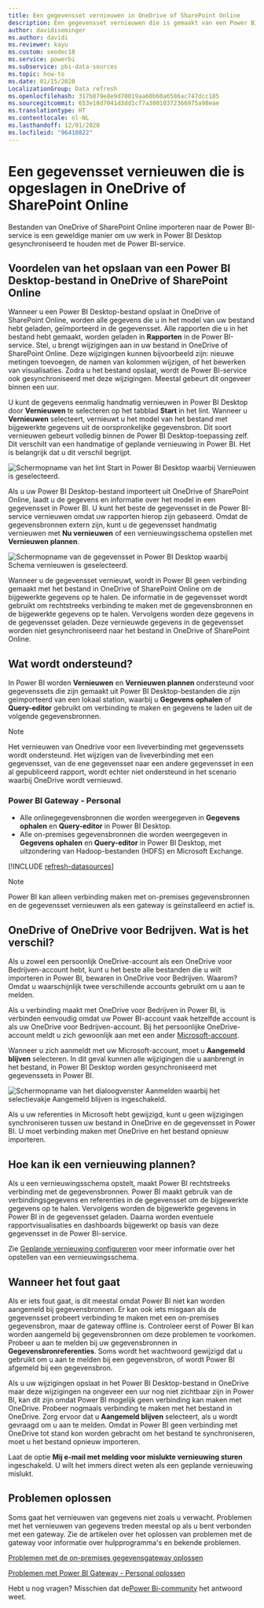 ```yaml
---
title: Een gegevensset vernieuwen in OneDrive of SharePoint Online
description: Een gegevensset vernieuwen die is gemaakt van een Power BI Desktop-bestand in OneDrive of in SharePoint Online
author: davidiseminger
ms.author: davidi
ms.reviewer: kayu
ms.custom: seodec18
ms.service: powerbi
ms.subservice: pbi-data-sources
ms.topic: how-to
ms.date: 01/15/2020
LocalizationGroup: Data refresh
ms.openlocfilehash: 317b879e8e9d70019aa60b60a6586ac747dcc185
ms.sourcegitcommit: 653e18d7041d3dd1cf7a38010372366975a98eae
ms.translationtype: HT
ms.contentlocale: nl-NL
ms.lasthandoff: 12/01/2020
ms.locfileid: "96410822"
---
```

# <a name="refresh-a-dataset-stored-on-onedrive-or-sharepoint-online"></a>Een gegevensset vernieuwen die is opgeslagen in OneDrive of SharePoint Online
Bestanden van OneDrive of SharePoint Online importeren naar de Power BI-service is een geweldige manier om uw werk in Power BI Desktop gesynchroniseerd te houden met de Power BI-service.

## <a name="advantages-of-storing-a-power-bi-desktop-file-on-onedrive-or-sharepoint-online"></a>Voordelen van het opslaan van een Power BI Desktop-bestand in OneDrive of SharePoint Online
Wanneer u een Power BI Desktop-bestand opslaat in OneDrive of SharePoint Online, worden alle gegevens die u in het model van uw bestand hebt geladen, geïmporteerd in de gegevensset. Alle rapporten die u in het bestand hebt gemaakt, worden geladen in **Rapporten** in de Power BI-service. Stel, u brengt wijzigingen aan in uw bestand in OneDrive of SharePoint Online. Deze wijzigingen kunnen bijvoorbeeld zijn: nieuwe metingen toevoegen, de namen van kolommen wijzigen, of het bewerken van visualisaties. Zodra u het bestand opslaat, wordt de Power BI-service ook gesynchroniseerd met deze wijzigingen. Meestal gebeurt dit ongeveer binnen een uur.

U kunt de gegevens eenmalig handmatig vernieuwen in Power BI Desktop door **Vernieuwen** te selecteren op het tabblad **Start** in het lint. Wanneer u **Vernieuwen** selecteert, vernieuwt u het model van het bestand met bijgewerkte gegevens uit de oorspronkelijke gegevensbron. Dit soort vernieuwen gebeurt volledig binnen de Power BI Desktop-toepassing zelf. Dit verschilt van een handmatige of geplande vernieuwing in Power BI. Het is belangrijk dat u dit verschil begrijpt.

![Schermopname van het lint Start in Power BI Desktop waarbij Vernieuwen is geselecteerd.](media/refresh-desktop-file-onedrive/pbix-refresh.png)

Als u uw Power BI Desktop-bestand importeert uit OneDrive of SharePoint Online, laadt u de gegevens en informatie over het model in een gegevensset in Power BI. U kunt het beste de gegevensset in de Power BI-service vernieuwen omdat uw rapporten hierop zijn gebaseerd. Omdat de gegevensbronnen extern zijn, kunt u de gegevensset handmatig vernieuwen met **Nu vernieuwen** of een vernieuwingsschema opstellen met **Vernieuwen plannen**. 

![Schermopname van de gegevensset in Power BI Desktop waarbij Schema vernieuwen is geselecteerd.](media/refresh-desktop-file-onedrive/powerbi-service-refresh.png)

Wanneer u de gegevensset vernieuwt, wordt in Power BI geen verbinding gemaakt met het bestand in OneDrive of SharePoint Online om de bijgewerkte gegevens op te halen. De informatie in de gegevensset wordt gebruikt om rechtstreeks verbinding te maken met de gegevensbronnen en de bijgewerkte gegevens op te halen. Vervolgens worden deze gegevens in de gegevensset geladen. Deze vernieuwde gegevens in de gegevensset worden niet gesynchroniseerd naar het bestand in OneDrive of SharePoint Online.

## <a name="whats-supported"></a>Wat wordt ondersteund?
In Power BI worden **Vernieuwen** en **Vernieuwen plannen** ondersteund voor gegevenssets die zijn gemaakt uit Power BI Desktop-bestanden die zijn geïmporteerd van een lokaal station, waarbij u **Gegevens ophalen** of **Query-editor** gebruikt om verbinding te maken en gegevens te laden uit de volgende gegevensbronnen.

> [!NOTE]
> Het vernieuwen van Onedrive voor een liveverbinding met gegevenssets wordt ondersteund. Het wijzigen van de liveverbinding met een gegevensset, van de ene gegevensset naar een andere gegevensset in een al gepubliceerd rapport, wordt echter niet ondersteund in het scenario waarbij OneDrive wordt vernieuwd.

### <a name="power-bi-gateway---personal"></a>Power BI Gateway - Personal
* Alle onlinegegevensbronnen die worden weergegeven in **Gegevens ophalen** en **Query-editor** in Power BI Desktop.
* Alle on-premises gegevensbronnen die worden weergegeven in **Gegevens ophalen** en **Query-editor** in Power BI Desktop, met uitzondering van Hadoop-bestanden (HDFS) en Microsoft Exchange.

<!-- Refresh Data sources-->
[!INCLUDE [refresh-datasources](../includes/refresh-datasources.md)]

> [!NOTE]
> Power BI kan alleen verbinding maken met on-premises gegevensbronnen en de gegevensset vernieuwen als een gateway is geïnstalleerd en actief is.
> 
> 

## <a name="onedrive-or-onedrive-for-business-whats-the-difference"></a>OneDrive of OneDrive voor Bedrijven. Wat is het verschil?
Als u zowel een persoonlijk OneDrive-account als een OneDrive voor Bedrijven-account hebt, kunt u het beste alle bestanden die u wilt importeren in Power BI, bewaren in OneDrive voor Bedrijven. Waarom? Omdat u waarschijnlijk twee verschillende accounts gebruikt om u aan te melden.

Als u verbinding maakt met OneDrive voor Bedrijven in Power BI, is verbinden eenvoudig omdat uw Power BI-account vaak hetzelfde account is als uw OneDrive voor Bedrijven-account. Bij het persoonlijke OneDrive-account meldt u zich gewoonlijk aan met een ander [Microsoft-account](https://account.microsoft.com).

Wanneer u zich aanmeldt met uw Microsoft-account, moet u **Aangemeld blijven** selecteren. In dit geval kunnen alle wijzigingen die u aanbrengt in het bestand, in Power BI Desktop worden gesynchroniseerd met gegevenssets in Power BI.

![Schermopname van het dialoogvenster Aanmelden waarbij het selectievakje Aangemeld blijven is ingeschakeld.](media/refresh-desktop-file-onedrive/refresh_signin_keepmesignedin.png)

Als u uw referenties in Microsoft hebt gewijzigd, kunt u geen wijzigingen synchroniseren tussen uw bestand in OneDrive en de gegevensset in Power BI. U moet verbinding maken met OneDrive en het bestand opnieuw importeren.

## <a name="how-do-i-schedule-refresh"></a>Hoe kan ik een vernieuwing plannen?
Als u een vernieuwingsschema opstelt, maakt Power BI rechtstreeks verbinding met de gegevensbronnen. Power BI maakt gebruik van de verbindingsgegevens en referenties in de gegevensset om de bijgewerkte gegevens op te halen. Vervolgens worden de bijgewerkte gegevens in Power BI in de gegevensset geladen. Daarna worden eventuele rapportvisualisaties en dashboards bijgewerkt op basis van deze gegevensset in de Power BI-service.

Zie [Geplande vernieuwing configureren](refresh-scheduled-refresh.md) voor meer informatie over het opstellen van een vernieuwingsschema.

## <a name="when-things-go-wrong"></a>Wanneer het fout gaat
Als er iets fout gaat, is dit meestal omdat Power BI niet kan worden aangemeld bij gegevensbronnen. Er kan ook iets misgaan als de gegevensset probeert verbinding te maken met een on-premises gegevensbron, maar de gateway offline is. Controleer eerst of Power BI kan worden aangemeld bij gegevensbronnen om deze problemen te voorkomen. Probeer u aan te melden bij uw gegevensbronnen in **Gegevensbronreferenties**. Soms wordt het wachtwoord gewijzigd dat u gebruikt om u aan te melden bij een gegevensbron, of wordt Power BI afgemeld bij een gegevensbron.

Als u uw wijzigingen opslaat in het Power BI Desktop-bestand in OneDrive maar deze wijzigingen na ongeveer een uur nog niet zichtbaar zijn in Power BI, kan dit zijn omdat Power BI mogelijk geen verbinding kan maken met OneDrive. Probeer nogmaals verbinding te maken met het bestand in OneDrive. Zorg ervoor dat u **Aangemeld blijven** selecteert, als u wordt gevraagd om u aan te melden. Omdat in Power BI geen verbinding met OneDrive tot stand kon worden gebracht om het bestand te synchroniseren, moet u het bestand opnieuw importeren.

Laat de optie **Mij e-mail met melding voor mislukte vernieuwing sturen** ingeschakeld. U wilt het immers direct weten als een geplande vernieuwing mislukt.

## <a name="troubleshooting"></a>Problemen oplossen
Soms gaat het vernieuwen van gegevens niet zoals u verwacht. Problemen met het vernieuwen van gegevens treden meestal op als u bent verbonden met een gateway. Zie de artikelen over het oplossen van problemen met de gateway voor informatie over hulpprogramma's en bekende problemen.

[Problemen met de on-premises gegevensgateway oplossen](service-gateway-onprem-tshoot.md)

[Problemen met Power BI Gateway - Personal oplossen](service-admin-troubleshooting-power-bi-personal-gateway.md)

Hebt u nog vragen? Misschien dat de[Power Bi-community](https://community.powerbi.com/) het antwoord weet.

